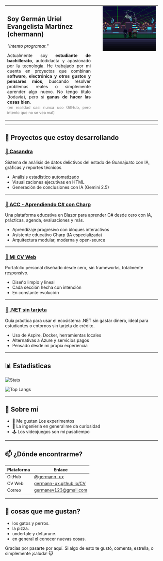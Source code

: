 <table>
  <tr>
    <td style="padding-right: 20px; vertical-align: top;">
      <h2>Soy Germán Uriel Evangelista Martínez (chermann)</h2>
      <em>"Intento programar."</em>
      <p align="justify">
        Actualmente soy <strong>estudiante de bachillerato</strong>, autodidacta y apasionado por la tecnología.  
        He trabajado por mi cuenta en proyectos que combinan <strong>software, electrónica y otros gustos y pensares míos</strong>,  
        buscando resolver problemas reales o simplemente aprender algo nuevo.  
        No tengo título (todavía), pero sí <strong>ganas de hacer las cosas bien</strong>.<br>
        <span style="color:gray; font-size: 0.9em;">(en realidad casi nunca uso GitHub, pero intento que no se vea mal)</span>
      </p>
    </td>
    <td style="padding-left: 20px; vertical-align: top;" width="40%">
      <img src="Deltarune.png" alt="Banner pixelado" width="100%">
    </td>
  </tr>
</table>

---
## 🚀 Proyectos que estoy desarrollando

### [🧠 Casandra](https://github.com/germann-ux/Casandra)  
Sistema de análisis de datos delictivos del estado de Guanajuato con IA, gráficas y reportes técnicos.

- Análisis estadístico automatizado
- Visualizaciones ejecutivas en HTML
- Generación de conclusiones con IA (Gemini 2.5)

---

### [📘 ACC - Aprendiendo C# con Charp](https://github.com/germann-ux/ACC-Complex)  
Una plataforma educativa en Blazor para aprender C# desde cero con IA, prácticas, agenda, evaluaciones y más.

- Aprendizaje progresivo con bloques interactivos
- Asistente educativo Charp (IA especializada)
- Arquitectura modular, moderna y open-source

---

### [💼 Mi CV Web](https://github.com/germann-ux/MiCV)  
Portafolio personal diseñado desde cero, sin frameworks, totalmente responsivo.

- Diseño limpio y lineal
- Cada sección hecha con intención
- En constante evolución

---

### [💸 .NET sin tarjeta](https://github.com/germann-ux/dotnet-sin-tarjeta)  
Guía práctica para usar el ecosistema .NET sin gastar dinero, ideal para estudiantes o entornos sin tarjeta de crédito.

- Uso de Aspire, Docker, herramientas locales
- Alternativas a Azure y servicios pagos
- Pensado desde mi propia experiencia

---

## 📊 Estadísticas

![Stats](https://github-readme-stats.vercel.app/api?username=germann-ux&rank_icon=github&theme=tokyonight)

![Top Langs](https://github-readme-stats.vercel.app/api/top-langs/?username=germann-ux&hide_progress=true&theme=tokyonight)

---

## 🧠 Sobre mí

- 🧪 Me gustan Los experimentos
- 🧰 La ingenieria en general me da curiosidad
- 🕹️ Los videojuegos son mi pasatiempo

---

## 📫 ¿Dónde encontrarme?

| Plataforma | Enlace |
|-----------|--------|
| GitHub | [@germann-ux](https://github.com/germann-ux) |
| CV Web | [germann-ux.github.io/CV](https://germann-ux.github.io/MiCV/index.html) |
| Correo | germanev123@gmail.com|

---

## 🧩 cosas que me gustan?
- los gatos y perros.
- la pizza.
- undertale y deltarune.
- en general el conocer nuevas cosas.

Gracias por pasarte por aquí. Si algo de esto te gustó, comenta, estrella, o simplemente ¡saluda! 😺
